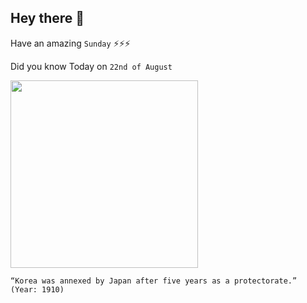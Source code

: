 ## Hey there 👋
Have an amazing `Sunday` ⚡⚡⚡

Did you know Today on `22nd of August`
 
 [<img src="https://www.history.com/.image/t_share/MTU3ODc4NTk3ODc3MjQ1MjU3/image-placeholder-title.jpg" width="300" />](https://www.history.com/news/japan-colonization-korea#:~:text=In%201910%2C%20Korea%20was%20annexed,out%20war%20on%20Korean%20culture.) 
 ```
“Korea was annexed by Japan after five years as a protectorate.” (Year: 1910)
```
